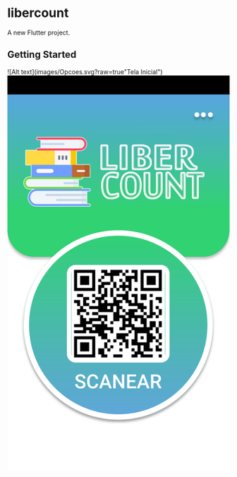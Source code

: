 # libercount

A new Flutter project.

## Getting Started

![Alt text](images/Opcoes.svg?raw=true"Tela Inicial")
![Alt text](images/TelaInicial.svg?raw=true "Tela Inicial")
